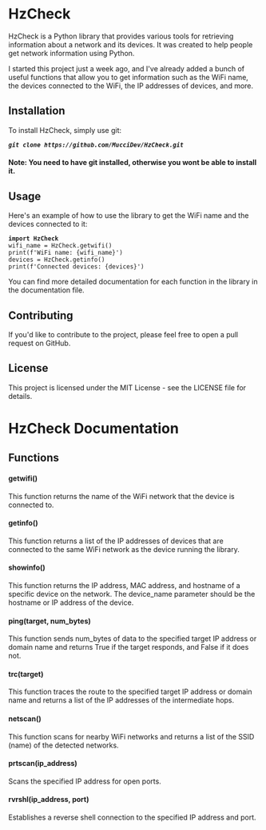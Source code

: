 # HzCheck  
HzCheck is a Python library that provides various tools for retrieving information about a network and its devices. It was created to help people get network information using Python.

I started this project just a week ago, and I've already added a bunch of useful functions that allow you to get information such as the WiFi name, the devices connected to the WiFi, the IP addresses of devices, and more.

## Installation  
To install HzCheck, simply use git:

***`git clone https://github.com/MucciDev/HzCheck.git`***

#### Note: You need to have git installed, otherwise you wont be able to install it.

## Usage  
Here's an example of how to use the library to get the WiFi name and the devices connected to it:

**`import HzCheck`**  
`wifi_name = HzCheck.getwifi()`  
`print(f'WiFi name: {wifi_name}')`  
`devices = HzCheck.getinfo()`  
`print(f'Connected devices: {devices}')`  

You can find more detailed documentation for each function in the library in the documentation file.

## Contributing  
If you'd like to contribute to the project, please feel free to open a pull request on GitHub.

## License  
This project is licensed under the MIT License - see the LICENSE file for details.

# HzCheck Documentation

## Functions
 
#### getwifi()
This function returns the name of the WiFi network that the device is connected to.

#### getinfo()
This function returns a list of the IP addresses of devices that are connected to the same WiFi network as the device running the library.

#### showinfo()
This function returns the IP address, MAC address, and hostname of a specific device on the network. The device_name parameter should be the hostname or IP address of the device.

#### ping(target, num_bytes)
This function sends num_bytes of data to the specified target IP address or domain name and returns True if the target responds, and False if it does not.

#### trc(target)
This function traces the route to the specified target IP address or domain name and returns a list of the IP addresses of the intermediate hops.

#### netscan()
This function scans for nearby WiFi networks and returns a list of the SSID (name) of the detected networks.

#### prtscan(ip_address)
Scans the specified IP address for open ports.

#### rvrshl(ip_address, port)
Establishes a reverse shell connection to the specified IP address and port.
